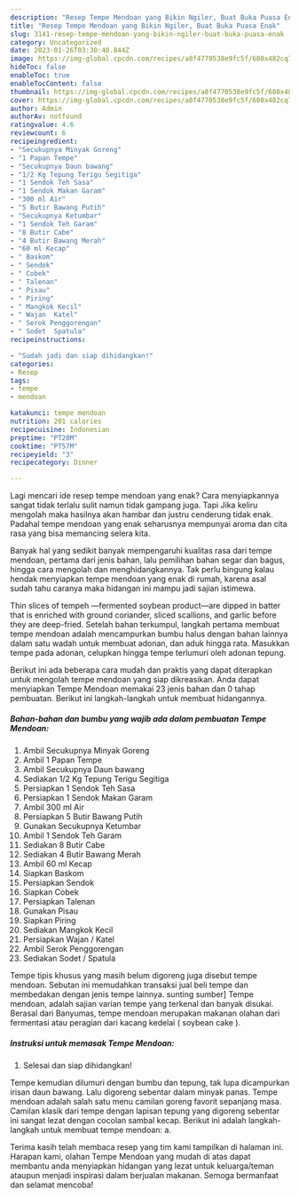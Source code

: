 ```yaml
---
description: "Resep Tempe Mendoan yang Bikin Ngiler, Buat Buka Puasa Enak"
title: "Resep Tempe Mendoan yang Bikin Ngiler, Buat Buka Puasa Enak"
slug: 3141-resep-tempe-mendoan-yang-bikin-ngiler-buat-buka-puasa-enak
category: Uncategorized
date: 2023-01-26T03:30:40.844Z
image: https://img-global.cpcdn.com/recipes/a8f4770538e9fc5f/680x482cq70/tempe-mendoan-foto-resep-utama.jpg
hideToc: false
enableToc: true
enableTocContent: false
thumbnail: https://img-global.cpcdn.com/recipes/a8f4770538e9fc5f/680x482cq70/tempe-mendoan-foto-resep-utama.jpg
cover: https://img-global.cpcdn.com/recipes/a8f4770538e9fc5f/680x482cq70/tempe-mendoan-foto-resep-utama.jpg
author: Admin
authorAv: notfound
ratingvalue: 4.6
reviewcount: 6
recipeingredient:
- "Secukupnya Minyak Goreng"
- "1 Papan Tempe"
- "Secukupnya Daun bawang"
- "1/2 Kg Tepung Terigu Segitiga"
- "1 Sendok Teh Sasa"
- "1 Sendok Makan Garam"
- "300 ml Air"
- "5 Butir Bawang Putih"
- "Secukupnya Ketumbar"
- "1 Sendok Teh Garam"
- "8 Butir Cabe"
- "4 Butir Bawang Merah"
- "60 ml Kecap"
- " Baskom"
- " Sendok"
- " Cobek"
- " Talenan"
- " Pisau"
- " Piring"
- " Mangkok Kecil"
- " Wajan  Katel"
- " Serok Penggorengan"
- " Sodet  Spatula"
recipeinstructions:

- "Sudah jadi dan siap dihidangkan!"
categories:
- Resep
tags:
- tempe
- mendoan

katakunci: tempe mendoan 
nutrition: 201 calories
recipecuisine: Indonesian
preptime: "PT20M"
cooktime: "PT57M"
recipeyield: "3"
recipecategory: Dinner

---
```



Lagi mencari ide resep tempe mendoan yang enak? Cara menyiapkannya sangat tidak terlalu sulit namun tidak gampang juga. Tapi Jika keliru mengolah maka hasilnya akan hambar dan justru cenderung tidak enak. Padahal tempe mendoan yang enak seharusnya mempunyai aroma dan cita rasa yang bisa memancing selera kita.


Banyak hal yang sedikit banyak mempengaruhi kualitas rasa dari tempe mendoan, pertama dari jenis bahan, lalu pemilihan bahan segar dan bagus, hingga cara mengolah dan menghidangkannya. Tak perlu bingung kalau hendak menyiapkan tempe mendoan yang enak di rumah, karena asal sudah tahu caranya maka hidangan ini mampu jadi sajian istimewa.

Thin slices of tempeh —fermented soybean product—are dipped in batter that is enriched with ground coriander, sliced scallions, and garlic before they are deep-fried. Setelah bahan terkumpul, langkah pertama membuat tempe mendoan adalah mencampurkan bumbu halus dengan bahan lainnya dalam satu wadah untuk membuat adonan, dan aduk hingga rata. Masukkan tempe pada adonan, celupkan hingga tempe terlumuri oleh adonan tepung.


Berikut ini ada beberapa cara mudah dan praktis yang dapat diterapkan untuk mengolah tempe mendoan yang siap dikreasikan. Anda dapat menyiapkan Tempe Mendoan memakai 23 jenis bahan dan 0 tahap pembuatan. Berikut ini langkah-langkah untuk membuat hidangannya.

<!--inarticleads1-->

##### Bahan-bahan dan bumbu yang wajib ada dalam pembuatan Tempe Mendoan:

1. Ambil Secukupnya Minyak Goreng
1. Ambil 1 Papan Tempe
1. Ambil Secukupnya Daun bawang
1. Sediakan 1/2 Kg Tepung Terigu Segitiga
1. Persiapkan 1 Sendok Teh Sasa
1. Persiapkan 1 Sendok Makan Garam
1. Ambil 300 ml Air
1. Persiapkan 5 Butir Bawang Putih
1. Gunakan Secukupnya Ketumbar
1. Ambil 1 Sendok Teh Garam
1. Sediakan 8 Butir Cabe
1. Sediakan 4 Butir Bawang Merah
1. Ambil 60 ml Kecap
1. Siapkan  Baskom
1. Persiapkan  Sendok
1. Siapkan  Cobek
1. Persiapkan  Talenan
1. Gunakan  Pisau
1. Siapkan  Piring
1. Sediakan  Mangkok Kecil
1. Persiapkan  Wajan / Katel
1. Ambil  Serok Penggorengan
1. Sediakan  Sodet / Spatula


Tempe tipis khusus yang masih belum digoreng juga disebut tempe mendoan. Sebutan ini memudahkan transaksi jual beli tempe dan membedakan dengan jenis tempe lainnya. sunting sumber] Tempe mendoan, adalah sajian varian tempe yang terkenal dan banyak disukai. Berasal dari Banyumas, tempe mendoan merupakan makanan olahan dari fermentasi atau peragian dari kacang kedelai ( soybean cake ). 

<!--inarticleads2-->

##### Instruksi untuk memasak Tempe Mendoan:


1. Selesai dan siap dihidangkan!

Tempe kemudian dilumuri dengan bumbu dan tepung, tak lupa dicampurkan irisan daun bawang. Lalu digoreng sebentar dalam minyak panas. Tempe mendoan adalah salah satu menu camilan goreng favorit sepanjang masa. Camilan klasik dari tempe dengan lapisan tepung yang digoreng sebentar ini sangat lezat dengan cocolan sambal kecap. Berikut ini adalah langkah-langkah untuk membuat tempe mendoan: a. 

Terima kasih telah membaca resep yang tim kami tampilkan di halaman ini. Harapan kami, olahan Tempe Mendoan yang mudah di atas dapat membantu anda menyiapkan hidangan yang lezat untuk keluarga/teman ataupun menjadi inspirasi dalam berjualan makanan. Semoga bermanfaat dan selamat mencoba!
